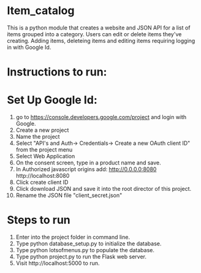 # Item_catalog
This is a python module that creates a website and JSON API for a list of items grouped into a category. Users can edit or delete items they've creating. Adding items, deleteing items and editing items requiring logging in with Google Id.

# Instructions to run:

# Set Up Google Id:
1. go to https://console.developers.google.com/project and login with Google.
2. Create a new project
3. Name the project
4. Select "API's and Auth-> Credentials-> Create a new OAuth client ID" from the project menu
5. Select Web Application
6. On the consent screen, type in a product name and save.
7. In Authorized javascript origins add: http://0.0.0.0:8080 http://localhost:8080
8. Click create client ID
9. Click download JSON and save it into the root director of this project.
10. Rename the JSON file "client_secret.json"

# Steps to run

1. Enter into the project folder in command line.
2. Type python database_setup.py to initialize the database.
3. Type python lotsofmenus.py to populate the database.
4. Type python project.py to run the Flask web server.
5. Visit http://localhost:5000 to run.
